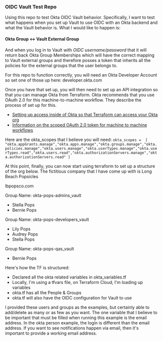 ### OIDC Vault Test Repo

Using this repo to test Okta OIDC Vault behavior. Specifically, I want to test what happens when you set up Vault to use OIDC with an Okta backend and what the Vault behavior is. What I would like to happen is:

#### Okta Group <-> Vault External Group

And when you log in to Vault with *OIDC username/password* that it will return back Okta Group Memberships which will have the correct mapping to Vault external groups and therefore posses a token that inherits all the policies for the external groups that the user belongs to.

For this repo to function correctly, you will need an Okta Developer Account so set one of those up here:
developer.okta.com

Once you have that set up, you will then need to set up an API integration so that you can manage Okta from Terraform. Okta recommends that you use OAuth 2.0 for this machine-to-machine workflow. They describe the process of set up for this.

- [Setting up access inside of Okta so that Terraform can access your Okta org](https://developer.okta.com/docs/guides/terraform-enable-org-access/main/)
- [Information on the scoped OAuth 2.0 token for machine to machine workflows](https://developer.okta.com/docs/guides/implement-oauth-for-okta-serviceapp/main/)

Here are the okta_scopes that I believe you will need:
`okta_scopes = 
    [ "okta.appGrants.manage","okta.apps.manage","okta.groups.manage","okta.policies.manage","okta.users.manage","okta.userTypes.manage","okta.userTypes.read","okta.users.read","okta.authorizationServers.manage","okta.authorizationServers.read" ]`

At this point, finally, you can now start using terraform to set up a structure of the org below.
The fictitious company that I have come up with is Long Beach Popsicles

lbpopsco.com

Group Name: okta-pops-admins_vault
- Stella Pops
- Bernie Pops

Group Name: okta-pops-developers_vault
- Lily Pops
- Audrey Pops
- Stella Pops

Group Name: okta-pops-qas_vault
- Bernie Pops

Here's how the TF is structured:
- Declared all the okta related variables in okta_variables.tf
- Locally, I'm using a tfvars file, on Terraform Cloud, I'm loading up variables
- okta.tf has all the People & Groups
- okta.tf will also have the OIDC configuration for Vault to use

I provided these users and groups as the examples, but certainly able to add/delete as many or as few as you want. The one variable that I believe to be important that must be filled when running this example is the email address. In the okta person example, the login is different than the email address. If you want to see notifications happen via email, then it's important to provide a working email address.